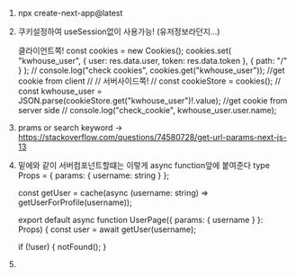 1. npx create-next-app@latest

2. 쿠키설정하여 useSession없이 사용가능! (유저정보라던지...)

   클라이언트쪽!
   const cookies = new Cookies();
   cookies.set(
   "kwhouse_user",
   { user: res.data.user, token: res.data.token },
   { path: "/" }
   );
   // console.log("check cookies", cookies.get("kwhouse_user")); //get cookie from client
   //
   //
   서버사이드쪽!
   // const cookieStore = cookies();
   // const kwhouse_user = JSON.parse(cookieStore.get("kwhouse_user")!.value); //get cookie from server side
   // console.log("check_cookie", kwhouse_user.user.name);

3. prams or search keyword -> https://stackoverflow.com/questions/74580728/get-url-params-next-js-13

4. 밑에와 같이 서버컴포넌트할떄는 이렇게 async function앞에 붙여준다
   type Props = { params: { username: string } };

   const getUser = cache(async (username: string) => getUserForProfile(username));

   export default async function UserPage({ params: { username } }: Props) {
   const user = await getUser(username);

   if (!user) {
   notFound();
   }

5.
